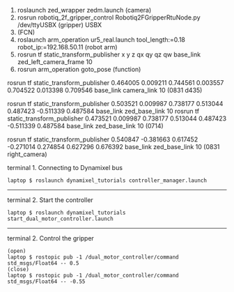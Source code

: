 1. roslaunch zed_wrapper zedm.launch (camera)
2. rosrun robotiq_2f_gripper_control Robotiq2FGripperRtuNode.py /dev/ttyUSBX (gripper)
   USBX
3.  (FCN)
4. roslaunch arm_operation ur5_real.launch tool_length:=0.18 robot_ip:=192.168.50.11 (robot arm)
5. rosrun tf static_transform_publisher x y z qx qy qz qw base_link zed_left_camera_frame 10
6. rosrun arm_operation goto_pose (function)

rosrun tf static_transform_publisher 0.464005 0.009211 0.744561 0.003557 0.704522 0.013398 0.709546 base_link camera_link 10 (0831 d435)

rosrun tf static_transform_publisher 0.503521 0.009987 0.738177 0.513044 0.487423 -0.511339 0.487584 base_link zed_base_link 10
rosrun tf static_transform_publisher 0.473521 0.009987 0.738177 0.513044 0.487423 -0.511339 0.487584 base_link zed_base_link 10 (0714)

rosrun tf static_transform_publisher 0.540847 -0.381663 0.617452 -0.271014 0.274854 0.627296 0.676392 base_link zed_base_link 10 (0831 right_camera)

terminal 1. Connecting to Dynamixel bus

	laptop $ roslaunch dynamixel_tutorials controller_manager.launch
-----------------------------------------------------------------------------------------------
terminal 2. Start the controller

	laptop $ roslaunch dynamixel_tutorials start_dual_motor_controller.launch
-----------------------------------------------------------------------------------------------
terminal 2. Control the gripper

	(open)
	laptop $ rostopic pub -1 /dual_motor_controller/command std_msgs/Float64 -- 0.5
	(close)
	laptop $ rostopic pub -1 /dual_motor_controller/command std_msgs/Float64 -- -0.55
